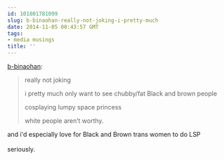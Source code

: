 ```yaml
---
id: 101801781099
slug: b-binaohan-really-not-joking-i-pretty-much
date: 2014-11-05 00:43:57 GMT
tags:
- media musings
title: ''
---
```

<p><a href="http://xd.binaohan.org/post/101801619129/really-not-joking-i-pretty-much-only-want-to-see" class="tumblr_blog">b-binaohan</a>:</p>

<blockquote><p>really not joking</p>

<p>i pretty much only want to see chubby/fat Black and brown people</p>

<p>cosplaying lumpy space princess</p>

<p>white people aren’t worthy.</p></blockquote>

<p>and i'd especially love for Black and Brown trans women to do LSP<br/><br/>seriously.</p>
